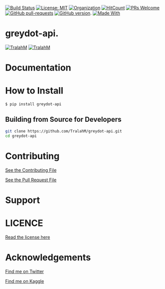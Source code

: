 
[![Build Status](https://travis-ci.com/TralahM/greydot-api.svg?branch=master)](https://travis-ci.com/TralahM/greydot-api)
[![License: MIT](https://img.shields.io/badge/License-MIT-red.svg)](https://opensource.org/licenses/MIT)
[![Organization](https://img.shields.io/badge/Org-TralahTek-blue.svg)](https://github.com/TralahTek)
[![HitCount](http://hits.dwyl.io/TralahM/greydot-api.svg)](http://dwyl.io/TralahM/greydot-api)
[![PRs Welcome](https://img.shields.io/badge/PRs-welcome-brightgreen.svg?style=flat-square)](https://github.com/TralahM/pull/)
[![GitHub pull-requests](https://img.shields.io/github/issues-pr/Naereen/StrapDown.js.svg)](https://gitHub.com/TralahM/greydot-api/pull/)
[![GitHub version](https://badge.fury.io/gh/Naereen%2FStrapDown.js.svg)](https://github.com/TralahM/greydot-api).
[![Made With](https://img.shields.io/badge/Language-Python-yellow.svg)](https://github.com/TralahM)

# greydot-api.


[![TralahM](https://img.shields.io/badge/Engineer-TralahM-blue.svg?style=for-the-badge)](https://github.com/TralahM)
[![TralahM](https://img.shields.io/badge/Maintainer-TralahM-green.svg?style=for-the-badge)](https://github.com/TralahM)

# Documentation

# How to Install
```console
$ pip install greydot-api
```

## Building from Source for Developers

```Bash
git clone https://github.com/TralahM/greydot-api.git
cd greydot-api
```

# Contributing
[See the Contributing File](CONTRIBUTING.rst)


[See the Pull Request File](PULL_REQUEST_TEMPLATE.md)


# Support

# LICENCE

[Read the license here](LICENSE)


# Acknowledgements

[Find me on Twitter](https://twitter.com/TralahM)

[Find me on Kaggle](https://kaggle.com/TralahM)


